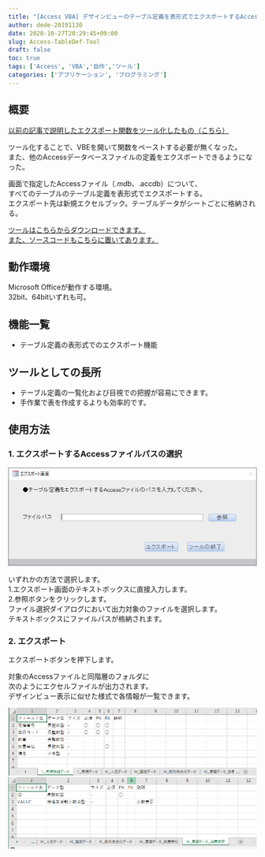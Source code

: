 ```yaml
---
title: "[Access VBA] デザインビューのテーブル定義を表形式でエクスポートするAccessツールを作成した"
author: dede-20191130
date: 2020-10-27T20:29:45+09:00
slug: Access-TableDef-Tool
draft: false
toc: true
tags: ['Access', 'VBA','自作','ツール']
categories: ['アプリケーション', 'プログラミング']
---
```


## 概要

[以前の記事で説明したエクスポート関数をツール化したもの（こちら）](../../25/access-tabledef/)  

ツール化することで、VBEを開いて関数をペーストする必要が無くなった。  
また、他のAccessデータベースファイルの定義をエクスポートできるようになった。

画面で指定したAccessファイル（*.mdb、*.accdb）について、  
すべてのテーブルのテーブル定義を表形式でエクスポートする。  
エクスポート先は新規エクセルブック。テーブルデータがシートごとに格納される。

[ツールはこちらからダウンロードできます。  
また、ソースコードもこちらに置いてあります。](https://github.com/dede-20191130/My_VBA_Tools/tree/master/T0002_Access%E3%83%86%E3%83%BC%E3%83%96%E3%83%AB%E5%AE%9A%E7%BE%A9%E3%82%A8%E3%82%AF%E3%82%B9%E3%83%9D%E3%83%BC%E3%83%88%E3%83%84%E3%83%BC%E3%83%AB)

## 動作環境

Microsoft Officeが動作する環境。  
32bit、64bitいずれも可。



## 機能一覧

- テーブル定義の表形式でのエクスポート機能




## ツールとしての長所

- テーブル定義の一覧化および目視での把握が容易にできます。
- 手作業で表を作成するよりも効率的です。



## 使用方法

### 1. エクスポートするAccessファイルパスの選択

![エクスポート画面](./image01.png)

いずれかの方法で選択します。  
1.エクスポート画面のテキストボックスに直接入力します。  
2.参照ボタンをクリックします。  
ファイル選択ダイアログにおいて出力対象のファイルを選択します。  
テキストボックスにファイルパスが格納されます。



### 2. エクスポート

エクスポートボタンを押下します。  
  
対象のAccessファイルと同階層のフォルダに  
次のようにエクセルファイルが出力されます。  
デザインビュー表示に似せた様式で各情報が一覧できます。

![エクスポートNo1](./image02.png)
![エクスポートNo2](./image03.png)



